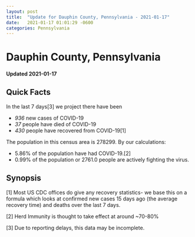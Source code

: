 ```yaml
---
layout: post
title:  "Update for Dauphin County, Pennsylvania - 2021-01-17"
date:   2021-01-17 01:01:29 -0600
categories: Pennsylvania
---
```


# Dauphin County, Pennsylvania
#### Updated 2021-01-17

## Quick Facts

In the last 7 days[3] we project there have been
- *936* new cases of COVID-19
- *37* people have died of COVID-19
- *430* people have recovered from COVID-19[1]

The population in this census area is 278299. By our calculations:
- 5.86% of the population have had COVID-19.[2]
- 0.99% of the population or 2761.0 people are actively fighting the virus.

## Synopsis




[1] Most US CDC offices do give any recovery statistics- we base this on a formula which looks at confirmed new cases
15 days ago (the average recovery time) and deaths over the last 7 days.

[2] Herd Immunity is thought to take effect at around ~70-80%

[3] Due to reporting delays, this data may be incomplete.
 
    